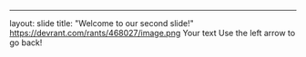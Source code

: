 
---
layout: slide
title: "Welcome to our second slide!"
https://devrant.com/rants/468027/image.png
Your text
Use the left arrow to go back!

